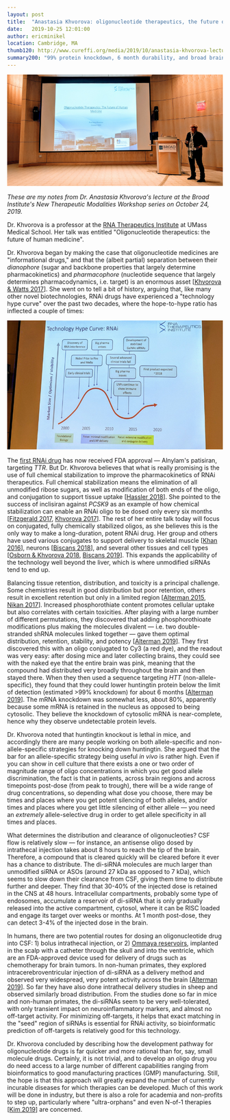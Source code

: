 ```yaml
---
layout: post
title:  "Anastasia Khvorova: oligonucleotide therapeutics, the future of human medicine"
date:   2019-10-25 12:01:00
author: ericminikel
location: Cambridge, MA
thumb120: http://www.cureffi.org/media/2019/10/anastasia-khvorova-lecture-thumbnail.png
summary200: "99% protein knockdown, 6 month durability, and broad brain distribution with fully chemically stabilized, divalent siRNAs."
---
```


![](/media/2019/10/anastasia-khvorova-lecture.png)

*These are my notes from Dr. Anastasia Khvorova's lecture at the Broad Institute's New Therapeutic Modalities Workshop series on October 24, 2019.*

Dr. Khvorova is a professor at the [RNA Therapeutics Institute](https://www.umassmed.edu/rti/) at UMass Medical School. Her talk was entitled "Oligonucleotide therapeutics: the future of human medicine".

Dr. Khvorova began by making the case that oligonucleotide medicines are "informational drugs," and that the (albeit partial) separation between their *dianophore* (sugar and backbone properties that largely determine pharmacokinetics) and *pharmacophore* (nucleotide sequence that largely determines pharmacodynamics, i.e. target) is an enormous asset [[Khvorova & Watts 2017]]. She went on to tell a bit of history, arguing that, like many other novel biotechnologies, RNAi drugs have experienced a "technology hype curve" over the past two decades, where the hope-to-hype ratio has inflected a couple of times:

![](/media/2019/10/rnai-technology-hype-curve.png)

The [first RNAi drug](/2018/08/13/fda-approval-of-the-first-rnai-drug/) has now received FDA approval &mdash; Alnylam's patisiran, targeting *TTR*. But Dr. Khvorova believes that what is really promising is the use of full chemical stabilization to improve the pharmacokinetics of RNAi therapeutics. Full chemical stabilization means the elimination of all unmodified ribose sugars, as well as modification of both ends of the oligo, and conjugation to support tissue uptake [[Hassler 2018]]. She pointed to the success of inclisiran against *PCSK9* as an example of how chemical stabilization can enable an RNAi oligo to be dosed only every six months [[Fitzgerald 2017], [Khvorova 2017]]. The rest of her entire talk today will focus on conjugated, fully chemically stabilized oligos, as she believes this is the only way to make a long-duration, potent RNAi drug. Her group and others have used various conjugates to support delivery to skeletal muscle [[Khan 2016]], neurons [[Biscans 2018]], and several other tissues and cell types [[Osborn & Khvorova 2018], [Biscans 2019]]. This expands the applicability of the technology well beyond the liver, which is where unmodified siRNAs tend to end up.

Balancing tissue retention, distribution, and toxicity is a principal challenge. Some chemistries result in good distribution but poor retention, others result in excellent retention but only in a limited region [[Alterman 2015], [Nikan 2017]]. Increased phosphorothiate content promotes cellular uptake but also correlates with certain toxicities. After playing with a large number of different permutations, they discovered that adding phosphorothioate modifications plus making the molecules divalent &mdash; i.e. two double-stranded shRNA molecules linked together &mdash; gave them optimal distribution, retention, stability, and potency [[Alterman 2019]]. They first discovered this with an oligo conjugated to Cy3 (a red dye), and the readout was very easy: after dosing mice and later collecting brains, they could see with the naked eye that the entire brain was pink, meaning that the compound had distributed very broadly throughout the brain and then stayed there. When they then used a sequence targeting *HTT* (non-allele-specific), they found that they could lower huntingtin protein below the limit of detection (estimated &gt;99% knockdown) for about 6 months [[Alterman 2019]]. The mRNA knockdown was somewhat less, about 80%, apparently because some mRNA is retained in the nucleus as opposed to being cytosolic. They believe the knockdown of cytosolic mRNA is near-complete, hence why they observe undetectable protein levels.

Dr. Khvorova noted that huntingtin knockout is lethal in mice, and accordingly there are many people working on both allele-specific and non-allele-specific strategies for knocking down huntingtin. She argued that the bar for an allele-specific strategy being useful *in vivo* is rather high. Even if you can show in cell culture that there exists a one or two order of magnitude range of oligo concentrations in which you get good allele discrimination, the fact is that in patients, across brain regions and across timepoints post-dose (from peak to trough), there will be a wide range of drug concentrations, so depending what dose you choose, there may be times and places where you get potent silencing of both alleles, and/or times and places where you get little silencing of either allele &mdash; you need an *extremely* allele-selective drug in order to get allele specificity in all times and places.

What determines the distribution and clearance of oligonucleoties? CSF flow is relatively slow &mdash; for instance, an antisense oligo dosed by intrathecal injection takes about 8 hours to reach the tip of the brain. Therefore, a compound that is cleared quickly will be cleared before it ever has a chance to distribute. The di-siRNA molecules are much larger than unmodified siRNA or ASOs (around 27 kDa as opposed to 7 kDa), which seems to slow down their clearance from CSF, giving them time to distribute further and deeper. They find that 30-40% of the injected dose is retained in the CNS at 48 hours. Intracellular compartments, probably some type of endosomes, accumulate a reservoir of di-siRNA that is only gradually released into the active compartment, cytosol, where it can be RISC loaded and engage its target over weeks or months. At 1 month post-dose, they can detect 3-4% of the injected dose in the brain.

In humans, there are two potential routes for dosing an oligonucleotide drug into CSF: 1) bolus intrathecal injection, or 2) [Ommaya reservoirs](https://en.wikipedia.org/wiki/Ommaya_reservoir), implanted in the scalp with a catheter through the skull and into the ventricle, which are an FDA-approved device used for delivery of drugs such as chemotherapy for brain tumors. In non-human primates, they explored intracerebroventricular injection of di-siRNA as a delivery method and observed very widespread, very potent activity across the brain [[Alterman 2019]]. So far they have also done intrathecal delivery studies in sheep and observed similarly broad distribution. From the studies done so far in mice and non-human primates, the di-siRNAs seem to be very well-tolerated, with only transient impact on neuroinflammatory markers, and almost no off-target activity. For minimizing off-targets, it helps that exact matching in the "seed" region of siRNAs is essential for RNAi activity, so bioinformatic prediction of off-targets is relatively good for this technology.

Dr. Khvorova concluded by describing how the development pathway for oligonucleotide drugs is far quicker and more rational than for, say, small molecule drugs. Certainly, it is not trivial, and to develop an oligo drug you do need access to a large number of different capabilities ranging from bioinformatics to good manufacturing practices (GMP) manufacturing. Still, the hope is that this approach will greatly expand the number of currently incurable diseases for which therapies can be developed. Much of this work will be done in industry, but there is also a role for academia and non-profits to step up, particularly where "ultra-orphans" and even N-of-1 therapies [[Kim 2019]] are concerned.


[Alterman 2015]: https://www.ncbi.nlm.nih.gov/pubmed/26623938 "Alterman JF, Hall LM, Coles AH, Hassler MR, Didiot MC, Chase K, Abraham J, Sottosanti E, Johnson E, Sapp E, Osborn MF, Difiglia M, Aronin N, Khvorova A. Hydrophobically Modified siRNAs Silence Huntingtin mRNA in Primary Neurons and Mouse Brain. Mol Ther Nucleic Acids. 2015 Dec 1;4:e266. doi: 10.1038/mtna.2015.38. PubMed PMID: 26623938; PubMed Central PMCID: PMC5014532."

[Khan 2016]: https://www.ncbi.nlm.nih.gov/pubmed/27483025 "Khan T, Weber H, DiMuzio J, Matter A, Dogdas B, Shah T, Thankappan A, Disa J,  Jadhav V, Lubbers L, Sepp-Lorenzino L, Strapps WR, Tadin-Strapps M. Silencing Myostatin Using Cholesterol-conjugated siRNAs Induces Muscle Growth. Mol Ther Nucleic Acids. 2016 Aug 2;5(8):e342. doi: 10.1038/mtna.2016.55. PubMed PMID: 27483025; PubMed Central PMCID: PMC5023400."

[Nikan 2017]: https://www.ncbi.nlm.nih.gov/pubmed/28462988 "Nikan M, Osborn MF, Coles AH, Biscans A, Godinho BMDC, Haraszti RA, Sapp E, Echeverria D, DiFiglia M, Aronin N, Khvorova A. Synthesis and Evaluation of Parenchymal Retention and Efficacy of a Metabolically Stable O-Phosphocholine-N-docosahexaenoyl-l-serine siRNA Conjugate in Mouse Brain. Bioconjug Chem. 2017 Jun 21;28(6):1758-1766. doi: 10.1021/acs.bioconjchem.7b00226. Epub 2017 May 10. PubMed PMID: 28462988; PubMed  Central PMCID: PMC5578421."

[Khvorova & Watts 2017]: https://www.ncbi.nlm.nih.gov/pubmed/28244990 "Khvorova A, Watts JK. The chemical evolution of oligonucleotide therapies of clinical utility. Nat Biotechnol. 2017 Mar;35(3):238-248. doi: 10.1038/nbt.3765.  Epub 2017 Feb 27. Review. PubMed PMID: 28244990; PubMed Central PMCID: PMC5517098."

[Khvorova 2017]: https://www.ncbi.nlm.nih.gov/pubmed/28052224 "Khvorova A. Oligonucleotide Therapeutics - A New Class of Cholesterol-Lowering Drugs. N Engl J Med. 2017 Jan 5;376(1):4-7. doi: 10.1056/NEJMp1614154. PubMed PMID: 28052224."

[Fitzgerald 2017]: https://www.ncbi.nlm.nih.gov/pubmed/27959715/ "Fitzgerald K, White S, Borodovsky A, Bettencourt BR, Strahs A, Clausen V, Wijngaard P, Horton JD, Taubel J, Brooks A, Fernando C, Kauffman RS, Kallend D, Vaishnaw A, Simon A. A Highly Durable RNAi Therapeutic Inhibitor of PCSK9. N Engl J Med. 2017 Jan 5;376(1):41-51. doi: 10.1056/NEJMoa1609243. Epub 2016 Nov 13. PubMed PMID: 27959715; PubMed Central PMCID: PMC5778873."

[Hassler 2018]: https://www.ncbi.nlm.nih.gov/pubmed/29432571 "Hassler MR, Turanov AA, Alterman JF, Haraszti RA, Coles AH, Osborn MF, Echeverria D, Nikan M, Salomon WE, Roux L, Godinho BMDC, Davis SM, Morrissey DV,  Zamore PD, Karumanchi SA, Moore MJ, Aronin N, Khvorova A. Comparison of partially and fully chemically-modified siRNA in conjugate-mediated delivery in vivo. Nucleic Acids Res. 2018 Mar 16;46(5):2185-2196. doi: 10.1093/nar/gky037. PubMed PMID: 29432571; PubMed Central PMCID: PMC5861422."

[Biscans 2018]: https://www.ncbi.nlm.nih.gov/pubmed/29699940 "Biscans A, Haraszti RA, Echeverria D, Miller R, Didiot MC, Nikan M, Roux L, Aronin N, Khvorova A. Hydrophobicity of Lipid-Conjugated siRNAs Predicts Productive Loading to Small Extracellular Vesicles. Mol Ther. 2018 Jun 6;26(6):1520-1528. doi: 10.1016/j.ymthe.2018.03.019. Epub 2018 Apr 4. PubMed PMID: 29699940; PubMed Central PMCID: PMC5986735."

[Osborn & Khvorova 2018]: https://www.ncbi.nlm.nih.gov/pubmed/29746209/ "Osborn MF, Khvorova A. Improving siRNA Delivery In Vivo Through Lipid Conjugation. Nucleic Acid Ther. 2018 Jun;28(3):128-136. doi: 10.1089/nat.2018.0725. Epub 2018 May 10. Review. PubMed PMID: 29746209; PubMed Central PMCID: PMC5994667."

[Biscans 2019]: https://www.ncbi.nlm.nih.gov/pubmed/30544191 "Biscans A, Coles A, Haraszti R, Echeverria D, Hassler M, Osborn M, Khvorova A. Diverse lipid conjugates for functional extra-hepatic siRNA delivery in vivo. Nucleic Acids Res. 2019 Feb 20;47(3):1082-1096. doi: 10.1093/nar/gky1239. PubMed  PMID: 30544191; PubMed Central PMCID: PMC6379722."

[Osborn 2019]: https://www.ncbi.nlm.nih.gov/pubmed/30535404 "Osborn MF, Coles AH, Biscans A, Haraszti RA, Roux L, Davis S, Ly S, Echeverria D, Hassler MR, Godinho BMDC, Nikan M, Khvorova A. Hydrophobicity drives the systemic distribution of lipid-conjugated siRNAs via lipid transport pathways. Nucleic Acids Res. 2019 Feb 20;47(3):1070-1081. doi: 10.1093/nar/gky1232. PubMed  PMID: 30535404; PubMed Central PMCID: PMC6379714."

[Alterman 2019]: https://www.ncbi.nlm.nih.gov/pubmed/31375812 "Alterman JF, Godinho BMDC, Hassler MR, Ferguson CM, Echeverria D, Sapp E, Haraszti RA, Coles AH, Conroy F, Miller R, Roux L, Yan P, Knox EG, Turanov AA, King RM, Gernoux G, Mueller C, Gray-Edwards HL, Moser RP, Bishop NC, Jaber SM, Gounis MJ, Sena-Esteves M, Pai AA, DiFiglia M, Aronin N, Khvorova A. A divalent siRNA chemical scaffold for potent and sustained modulation of gene expression throughout the central nervous system. Nat Biotechnol. 2019 Aug;37(8):884-894. doi: 10.1038/s41587-019-0205-0. Epub 2019 Aug 2. PubMed PMID: 31375812."

[Kim 2019]: https://www.ncbi.nlm.nih.gov/pubmed/31597037 "Kim J, Hu C, Moufawad El Achkar C, Black LE, Douville J, Larson A, Pendergast  MK, Goldkind SF, Lee EA, Kuniholm A, Soucy A, Vaze J, Belur NR, Fredriksen K, Stojkovska I, Tsytsykova A, Armant M, DiDonato RL, Choi J, Cornelissen L, Pereira LM, Augustine EF, Genetti CA, Dies K, Barton B, Williams L, Goodlett BD, Riley BL, Pasternak A, Berry ER, Pflock KA, Chu S, Reed C, Tyndall K, Agrawal PB, Beggs AH, Grant PE, Urion DK, Snyder RO, Waisbren SE, Poduri A, Park PJ, Patterson A, Biffi A, Mazzulli JR, Bodamer O, Berde CB, Yu TW. Patient-Customized Oligonucleotide Therapy for a Rare Genetic Disease. N Engl J Med. 2019 Oct 24;381(17):1644-1652. doi: 10.1056/NEJMoa1813279. Epub 2019 Oct 9. PubMed PMID: 31597037."


